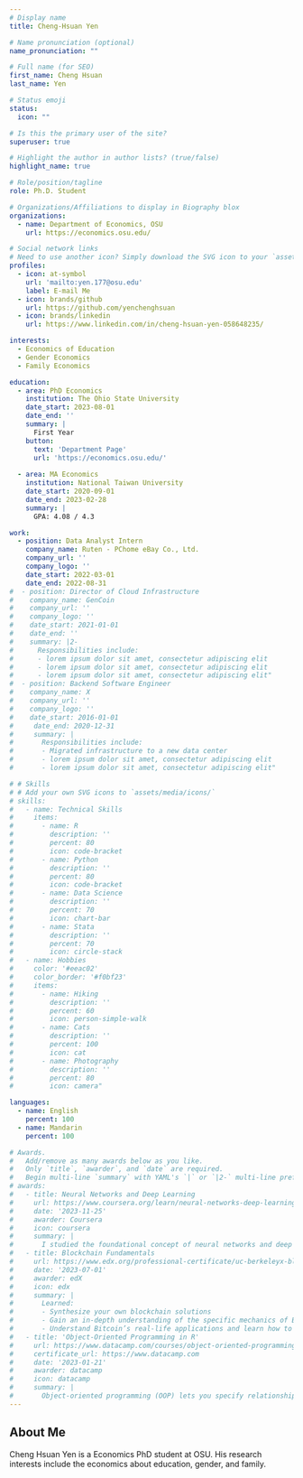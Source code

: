 ```yaml
---
# Display name
title: Cheng-Hsuan Yen

# Name pronunciation (optional)
name_pronunciation: ""

# Full name (for SEO)
first_name: Cheng Hsuan
last_name: Yen

# Status emoji
status:
  icon: ""

# Is this the primary user of the site?
superuser: true

# Highlight the author in author lists? (true/false)
highlight_name: true

# Role/position/tagline
role: Ph.D. Student

# Organizations/Affiliations to display in Biography blox
organizations:
  - name: Department of Economics, OSU
    url: https://economics.osu.edu/

# Social network links
# Need to use another icon? Simply download the SVG icon to your `assets/media/icons/` folder.
profiles:
  - icon: at-symbol
    url: 'mailto:yen.177@osu.edu'
    label: E-mail Me
  - icon: brands/github
    url: https://github.com/yenchenghsuan
  - icon: brands/linkedin
    url: https://www.linkedin.com/in/cheng-hsuan-yen-058648235/

interests:
  - Economics of Education
  - Gender Economics
  - Family Economics

education:
  - area: PhD Economics
    institution: The Ohio State University
    date_start: 2023-08-01
    date_end: ''
    summary: |
      First Year
    button:
      text: 'Department Page'
      url: 'https://economics.osu.edu/'
  
  - area: MA Economics
    institution: National Taiwan University
    date_start: 2020-09-01
    date_end: 2023-02-28
    summary: |
      GPA: 4.08 / 4.3

work:
  - position: Data Analyst Intern
    company_name: Ruten - PChome eBay Co., Ltd.
    company_url: ''
    company_logo: ''
    date_start: 2022-03-01
    date_end: 2022-08-31
#  - position: Director of Cloud Infrastructure
#    company_name: GenCoin
#    company_url: ''
#    company_logo: ''
#    date_start: 2021-01-01
#    date_end: ''
#    summary: |2-
#      Responsibilities include:
#      - lorem ipsum dolor sit amet, consectetur adipiscing elit
#      - lorem ipsum dolor sit amet, consectetur adipiscing elit
#      - lorem ipsum dolor sit amet, consectetur adipiscing elit"
#  - position: Backend Software Engineer
#    company_name: X
#    company_url: ''
#    company_logo: ''
#    date_start: 2016-01-01
#     date_end: 2020-12-31
#     summary: |
#       Responsibilities include:
#       - Migrated infrastructure to a new data center
#       - lorem ipsum dolor sit amet, consectetur adipiscing elit
#       - lorem ipsum dolor sit amet, consectetur adipiscing elit"

# # Skills
# # Add your own SVG icons to `assets/media/icons/`
# skills:
#   - name: Technical Skills
#     items:
#       - name: R
#         description: ''
#         percent: 80
#         icon: code-bracket
#       - name: Python
#         description: ''
#         percent: 80
#         icon: code-bracket        
#       - name: Data Science
#         description: ''
#         percent: 70
#         icon: chart-bar
#       - name: Stata
#         description: ''
#         percent: 70
#         icon: circle-stack
#   - name: Hobbies
#     color: '#eeac02'
#     color_border: '#f0bf23'
#     items:
#       - name: Hiking
#         description: ''
#         percent: 60
#         icon: person-simple-walk
#       - name: Cats
#         description: ''
#         percent: 100
#         icon: cat
#       - name: Photography
#         description: ''
#         percent: 80
#         icon: camera"

languages:
  - name: English
    percent: 100
  - name: Mandarin
    percent: 100

# Awards.
#   Add/remove as many awards below as you like.
#   Only `title`, `awarder`, and `date` are required.
#   Begin multi-line `summary` with YAML's `|` or `|2-` multi-line prefix and indent 2 spaces below.
# awards:
#   - title: Neural Networks and Deep Learning
#     url: https://www.coursera.org/learn/neural-networks-deep-learning
#     date: '2023-11-25'
#     awarder: Coursera
#     icon: coursera
#     summary: |
#       I studied the foundational concept of neural networks and deep learning. By the end, I was familiar with the significant technological trends driving the rise of deep learning; build, train, and apply fully connected deep neural networks; implement efficient (vectorized) neural networks; identify key parameters in a neural network’s architecture; and apply deep learning to your own applications.
#   - title: Blockchain Fundamentals
#     url: https://www.edx.org/professional-certificate/uc-berkeleyx-blockchain-fundamentals
#     date: '2023-07-01'
#     awarder: edX
#     icon: edx
#     summary: |
#       Learned:
#       - Synthesize your own blockchain solutions
#       - Gain an in-depth understanding of the specific mechanics of Bitcoin
#       - Understand Bitcoin’s real-life applications and learn how to attack and destroy Bitcoin, Ethereum, smart contracts and Dapps, and alternatives to Bitcoin’s Proof-of-Work consensus algorithm
#   - title: 'Object-Oriented Programming in R'
#     url: https://www.datacamp.com/courses/object-oriented-programming-with-s3-and-r6-in-r
#     certificate_url: https://www.datacamp.com
#     date: '2023-01-21'
#     awarder: datacamp
#     icon: datacamp
#     summary: |
#       Object-oriented programming (OOP) lets you specify relationships between functions and the objects that they can act on, helping you manage complexity in your code. This is an intermediate level course, providing an introduction to OOP, using the S3 and R6 systems. S3 is a great day-to-day R programming tool that simplifies some of the functions that you write. R6 is especially useful for industry-specific analyses, working with web APIs, and building GUIs.
---
```


## About Me

Cheng Hsuan Yen is a Economics PhD student at OSU. His research interests include the economics about education, gender, and family.

